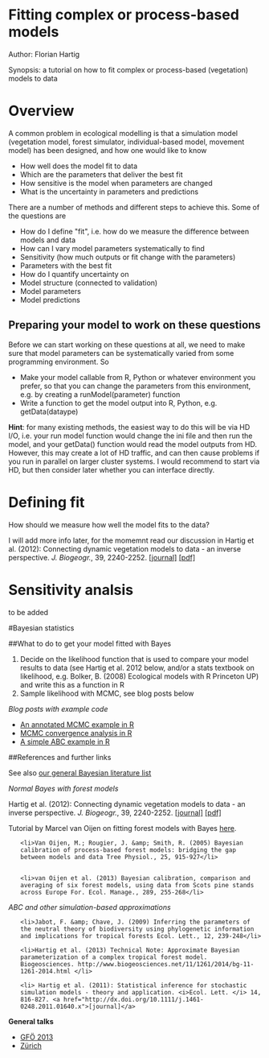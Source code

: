Fitting complex or process-based models
===

Author: Florian Hartig

Synopsis: a tutorial on how to fit complex or process-based (vegetation) models to data

# Overview

A common problem in ecological modelling is that a simulation model (vegetation model, forest simulator, individual-based model, movement model) has been designed, and how one would like to know

* How well does the model fit to data
* Which are the parameters that deliver the best fit
* How sensitive is the model when parameters are changed
* What is the uncertainty in parameters and predictions

There are a number of methods and different steps to achieve this. Some of the questions are

* How do I define "fit", i.e. how do we measure the difference between models and data
* How can I vary model parameters systematically to find
 * Sensitivity (how much outputs or fit change with the parameters)
 * Parameters with the best fit
* How do I quantify uncertainty on
 * Model structure (connected to validation)
 * Model parameters
 * Model predictions

## Preparing your model to work on these questions

Before we can start working on these questions at all, we need to make sure that model parameters can be systematically varied from some programming environment. So

* Make your model callable from R, Python or whatever environment you prefer, so that you can change the parameters from this environment, e.g. by creating a runModel(parameter) function
* Write a function to get the model output into R, Python, e.g. getData(dataype)

**Hint**: for many existing methods, the easiest way to do this will be via HD I/O, i.e. your run model function would change the ini file and then run the model, and your getData() function would read the model outputs from HD. However, this may create a lot of HD traffic, and can then cause problems if you run in parallel on larger cluster systems. I would recommend to start via HD, but then consider later whether you can interface directly.


# Defining fit

How should we measure how well the model fits to the data?

I will add more info later, for the momemnt read our discussion in Hartig et al. (2012): Connecting dynamic vegetation models to data - an inverse perspective. <i>J. Biogeogr.</i>, 39, 2240-2252. <a href="http://dx.doi.org/10.1111/j.1365-2699.2012.02745.x">[journal]</a> <a href="http://ecologypapers.blog.com/files/2012/10/Hartig-Connectingdynamicvegetation-2012.pdf">[pdf]</a>


# Sensitivity analsis

to be added



#Bayesian statistics


##What to do to get your model fitted with Bayes

<ol>
	<li>Decide on the likelihood function that is used to compare your model results to data (see Hartig et al. 2012 below, and/or a stats textbook on likelihood, e.g. Bolker, B. (2008) Ecological models with R Princeton UP) and write this as a function in R</li>
	<li>Sample likelihood with MCMC, see blog posts below</li>

</ol>


*Blog posts with example code*

<ul>
	<li><a href="http://theoreticalecology.wordpress.com/2010/09/17/metropolis-hastings-mcmc-in-r/">An annotated MCMC example in R</a></li>
	<li><a href="http://theoreticalecology.wordpress.com/2011/12/09/mcmc-chain-analysis-and-convergence-diagnostics-with-coda-in-r/">MCMC convergence analysis in R</a></li>
	<li><a href="http://theoreticalecology.wordpress.com/2012/07/15/a-simple-approximate-bayesian-computation-mcmc-abc-mcmc-in-r/">A simple ABC example in R</a></li>
</ul>



##References and further links

See also <a href="http://florianhartig.wordpress.com/teaching/bayes-intro/literature-suggestions-bayesian-statistics/">our general Bayesian literature list</a>


*Normal Bayes with forest models*

Hartig et al. (2012): Connecting dynamic vegetation models to data - an inverse perspective. <i>J. Biogeogr.</i>, 39, 2240-2252. <a href="http://dx.doi.org/10.1111/j.1365-2699.2012.02745.x">[journal]</a> <a href="http://ecologypapers.blog.com/files/2012/10/Hartig-Connectingdynamicvegetation-2012.pdf">[pdf]</a>

Tutorial by Marcel van Oijen on fitting forest models with Bayes  <a href="http://nora.nerc.ac.uk/6087/1/BC%26BMC_Guidance_2008-12-18_Final.pdf">here</a>.


<ul>

	<li>Van Oijen, M.; Rougier, J. &amp; Smith, R. (2005) Bayesian calibration of process-based forest models: bridging the gap between models and data Tree Physiol., 25, 915-927</li>


	<li>van Oijen et al. (2013) Bayesian calibration, comparison and averaging of six forest models, using data from Scots pine stands across Europe For. Ecol. Manage., 289, 255-268</li>

</ul>




*ABC and other simulation-based approximations*

<ul>

	<li>Jabot, F. &amp; Chave, J. (2009) Inferring the parameters of the neutral theory of biodiversity using phylogenetic information and implications for tropical forests Ecol. Lett., 12, 239-248</li>

	<li>Hartig et al. (2013) Technical Note: Approximate Bayesian parameterization of a complex tropical forest model. Biogeosciences. http://www.biogeosciences.net/11/1261/2014/bg-11-1261-2014.html </li>

	<li> Hartig et al. (2011): Statistical inference for stochastic simulation models - theory and application. <i>Ecol. Lett. </i> 14, 816-827. <a href="http://dx.doi.org/10.1111/j.1461-0248.2011.01640.x">[journal]</a> 
</ul>


<strong>General talks</strong>

<ul>
	<li><a href="http://de.slideshare.net/florianhartig/florian-hartig-gfoe13s">GFÖ 2013</a></li>
	<li><a href="http://florianhartig.files.wordpress.com/2013/12/inversemodelling.pdf">Zürich</a></li>
</ul>



